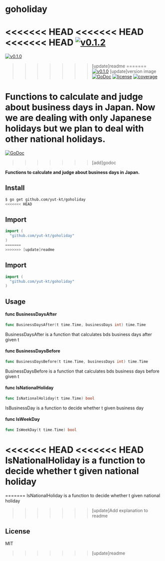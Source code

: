 # goholiday

<<<<<<< HEAD
<<<<<<< HEAD
<<<<<<< HEAD
[![v0.1.2](https://img.shields.io/badge/package-v0.1.2-ff69b4.svg)](https://github.com/yut-kt/goholiday/tree/v0.1.2)
=======
[![v0.1.0](https://img.shields.io/github/package-json/v/badges/shields.svg)]()
>>>>>>> [update]readme
=======
[![v0.1.0](https://img.shields.io/badge/package-v0.1.0-ff69b4.svg)]()
>>>>>>> [update]version image
[![GoDoc](https://godoc.org/github.com/yut-kt/goholiday?status.svg)](https://godoc.org/github.com/yut-kt/goholiday)
[![license](http://img.shields.io/badge/license-MIT-red.svg?style=flat)](https://raw.githubusercontent.com/yut-kt/goholiday/v0.1.0/LICENSE)
[![coverage](https://img.shields.io/badge/coverage-100%25-green.svg)](https://github.com/yut-kt/goholiday/coverage/v0.1.2)

**Functions to calculate and judge about business days in Japan.**
Now we are dealing with only Japanese holidays but we plan to deal with other national holidays.
=======
[![GoDoc](https://godoc.org/github.com/yut-kt/goholiday?status.svg)](https://godoc.org/github.com/yut-kt/goholiday)
>>>>>>> [add]godoc

**Functions to calculate and judge about business days in Japan.**

## Install
```bash
$ go get github.com/yut-kt/goholiday
<<<<<<< HEAD
```

## Import
```go
import (
  "github.com/yut-kt/goholiday"
)
=======
>>>>>>> [update]readme
```

## Import
```go
import (
  "github.com/yut-kt/goholiday"
)
```

## Usage

#### func  BusinessDaysAfter

```go
func BusinessDaysAfter(t time.Time, businessDays int) time.Time
```
BusinessDaysAfter is a function that calculates bds business days after given t


#### func  BusinessDaysBefore

```go
func BusinessDaysBefore(t time.Time, businessDays int) time.Time
```
BusinessDaysBefore is a function that calculates bds business days before given t

#### func  IsNationalHoliday

```go
func IsNationalHoliday(t time.Time) bool
```
IsBusinessDay is a function to decide whether t given business day

#### func  IsWeekDay

```go
func IsWeekDay(t time.Time) bool
```
<<<<<<< HEAD
<<<<<<< HEAD
IsNationalHoliday is a function to decide whether t given national holiday
=======
=======
IsNationalHoliday is a function to decide whether t given national holiday
>>>>>>> [update]Add explanation to readme

## License
MIT

>>>>>>> [update]readme
